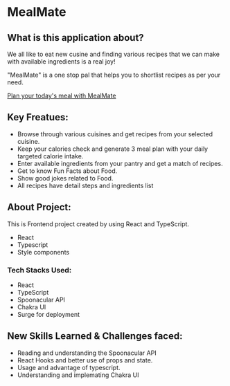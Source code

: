 <h1>MealMate</h1>
<h2>What is this application about?</h2>
<p>We all like to eat new cusine and finding various recipes that we can make with available ingredients is a real joy!</p>
<p>
  "MealMate" is a one stop pal that helps you to shortlist recipes as per your need.
</p>

<a href="https://meal-mate.surge.sh/">Plan your today's meal with MealMate</a>

<h2>Key Freatues:</h2>
<ul>
  <li>Browse through various cuisines and get recipes from your selected cuisine.</li>
  <li>Keep your calories check and generate 3 meal plan with your daily targeted calorie intake.</li>
  <li>Enter available ingredients from your pantry and get a match of recipes.</li>
  <li>Get to know Fun Facts about Food.</li>
  <li>Show good jokes related to Food.</li>
  <li>All recipes have detail steps and ingredients list</li>
</ul>

<h2>About Project:</h2>
<p>This is Frontend project created by using React and TypeScript.</p>
<ul>
    <li>React</li>
    <li>Typescript</li>
    <li>Style components</li>
</ul>
<h3>Tech Stacks Used:</h3>
<ul>
  <li>React</li>
  <li>TypeScript</li>
  <li>Spoonacular API</li>
  <li>Chakra UI</li>
  <li>Surge for deployment</li>
</ul>

<h2>
  New Skills Learned & Challenges faced:</h2>
  <ul>
    <li>Reading and understanding the Spoonacular API</li>
    <li>React Hooks and better use of props and state.</li>
    <li>Usage and advantage of typescript.</li>
    <li>Understanding and implemating Chakra UI</li>

  </ul>
